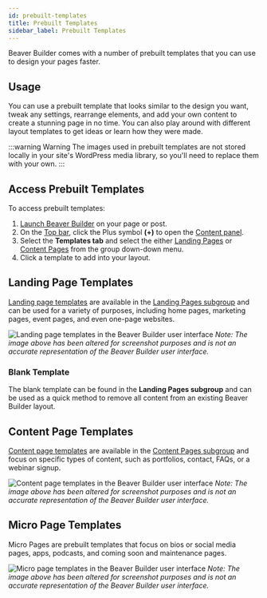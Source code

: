 ```yaml
---
id: prebuilt-templates
title: Prebuilt Templates
sidebar_label: Prebuilt Templates
---
```


Beaver Builder comes with a number of prebuilt templates that you can use to design your pages faster.

## Usage

You can use a prebuilt template that looks similar to the design you want, tweak any settings, rearrange elements, and add your own content to create a stunning page in no time. You can also play around with different layout templates to get ideas or learn how they were made.

:::warning Warning
The images used in prebuilt templates are not stored locally in your site's WordPress media library, so you'll need to replace them with your own.
:::

## Access Prebuilt Templates

To access prebuilt templates:

1. [Launch Beaver Builder](getting-started/launch-builder.md) on your page or post.
2. On the [Top bar](user-interface/top-bar.md), click the Plus symbol **(+)** to open the [Content panel](user-interface/content-panel.md).
3. Select the **Templates tab** and select the either [Landing Pages](#landing-page-templates) or [Content Pages](#content-page-templates) from the group down-down menu.
4. Click a template to add into your layout.

## Landing Page Templates

[Landing page templates](https://www.wpbeaverbuilder.com/landing-page-templates/) are available in the [Landing Pages subgroup](index.md#landing-pages-group) and can be used for a variety of purposes, including home pages, marketing pages, event pages, and even one-page websites.

![Landing page templates in the Beaver Builder user interface](/img/beaver-builder/templates--prebuilt-templates--1.jpg)
*Note: The image above has been altered for screenshot purposes and is not an accurate representation of the Beaver Builder user interface.*

### Blank Template

The blank template can be found in the **Landing Pages subgroup** and can be used as a quick method to remove all content from an existing Beaver Builder layout.

## Content Page Templates

[Content page templates](https://www.wpbeaverbuilder.com/content-page-templates/) are available in the [Content Pages subgroup](index.md#content-pages-group) and focus on specific types of content, such as portfolios, contact, FAQs, or a webinar signup.

![Content page templates in the Beaver Builder user interface](/img/beaver-builder/templates--prebuilt-templates--2.jpg)
*Note: The image above has been altered for screenshot purposes and is not an accurate representation of the Beaver Builder user interface.*

## Micro Page Templates

Micro Pages are prebuilt templates that focus on bios or social media pages, apps, podcasts, and coming soon and maintenance pages.

![Micro page templates in the Beaver Builder user interface](/img/beaver-builder/templates--prebuilt-templates--3.jpg)
*Note: The image above has been altered for screenshot purposes and is not an accurate representation of the Beaver Builder user interface.*
